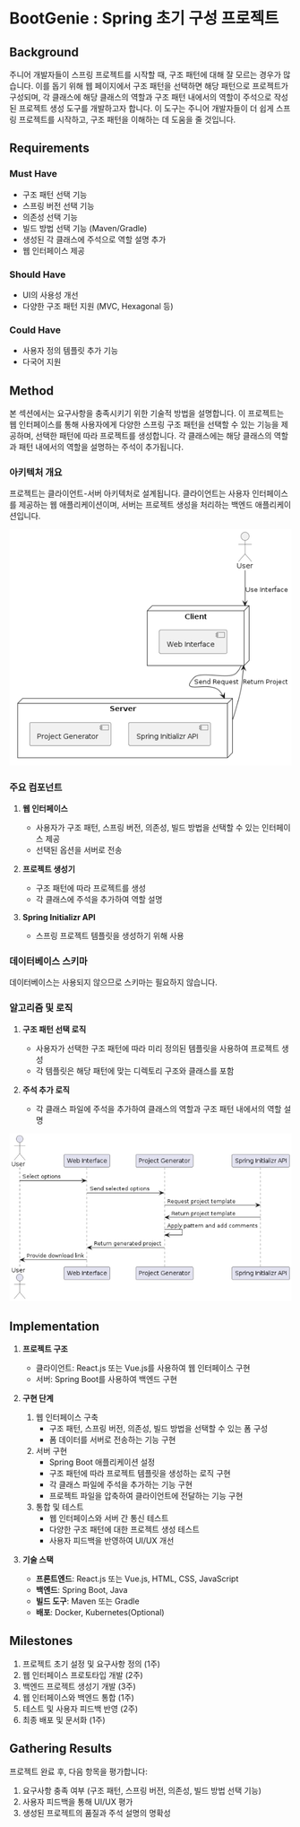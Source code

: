 # BootGenie : Spring 초기 구성 프로젝트

## Background

주니어 개발자들이 스프링 프로젝트를 시작할 때, 구조 패턴에 대해 잘 모르는 경우가 많습니다. 이를 돕기 위해 웹 페이지에서 구조 패턴을 선택하면 해당 패턴으로 프로젝트가 구성되며, 각 클래스에 해당 클래스의 역할과 구조 패턴 내에서의 역할이 주석으로 작성된 프로젝트 생성 도구를 개발하고자 합니다. 이 도구는 주니어 개발자들이 더 쉽게 스프링 프로젝트를 시작하고, 구조 패턴을 이해하는 데 도움을 줄 것입니다.

## Requirements

### Must Have
- 구조 패턴 선택 기능
- 스프링 버전 선택 기능
- 의존성 선택 기능
- 빌드 방법 선택 기능 (Maven/Gradle)
- 생성된 각 클래스에 주석으로 역할 설명 추가
- 웹 인터페이스 제공

### Should Have
- UI의 사용성 개선
- 다양한 구조 패턴 지원 (MVC, Hexagonal 등)

### Could Have
- 사용자 정의 템플릿 추가 기능
- 다국어 지원


## Method

본 섹션에서는 요구사항을 충족시키기 위한 기술적 방법을 설명합니다. 이 프로젝트는 웹 인터페이스를 통해 사용자에게 다양한 스프링 구조 패턴을 선택할 수 있는 기능을 제공하며, 선택한 패턴에 따라 프로젝트를 생성합니다. 각 클래스에는 해당 클래스의 역할과 패턴 내에서의 역할을 설명하는 주석이 추가됩니다.

### 아키텍처 개요

프로젝트는 클라이언트-서버 아키텍처로 설계됩니다. 클라이언트는 사용자 인터페이스를 제공하는 웹 애플리케이션이며, 서버는 프로젝트 생성을 처리하는 백엔드 애플리케이션입니다.

![architect.png](image%2Farchitect.png)

### 주요 컴포넌트

1. **웹 인터페이스**
    - 사용자가 구조 패턴, 스프링 버전, 의존성, 빌드 방법을 선택할 수 있는 인터페이스 제공
    - 선택된 옵션을 서버로 전송

2. **프로젝트 생성기**
    - 구조 패턴에 따라 프로젝트를 생성
    - 각 클래스에 주석을 추가하여 역할 설명

3. **Spring Initializr API**
    - 스프링 프로젝트 템플릿을 생성하기 위해 사용

### 데이터베이스 스키마

데이터베이스는 사용되지 않으므로 스키마는 필요하지 않습니다.

### 알고리즘 및 로직

1. **구조 패턴 선택 로직**
    - 사용자가 선택한 구조 패턴에 따라 미리 정의된 템플릿을 사용하여 프로젝트 생성
    - 각 템플릿은 해당 패턴에 맞는 디렉토리 구조와 클래스를 포함

2. **주석 추가 로직**
    - 각 클래스 파일에 주석을 추가하여 클래스의 역할과 구조 패턴 내에서의 역할 설명


![logic.png](image%2Flogic.png)

## Implementation

1. **프로젝트 구조**
    - 클라이언트: React.js 또는 Vue.js를 사용하여 웹 인터페이스 구현
    - 서버: Spring Boot를 사용하여 백엔드 구현

2. **구현 단계**
    1. 웹 인터페이스 구축
        - 구조 패턴, 스프링 버전, 의존성, 빌드 방법을 선택할 수 있는 폼 구성
        - 폼 데이터를 서버로 전송하는 기능 구현
    2. 서버 구현
        - Spring Boot 애플리케이션 설정
        - 구조 패턴에 따라 프로젝트 템플릿을 생성하는 로직 구현
        - 각 클래스 파일에 주석을 추가하는 기능 구현
        - 프로젝트 파일을 압축하여 클라이언트에 전달하는 기능 구현
    3. 통합 및 테스트
        - 웹 인터페이스와 서버 간 통신 테스트
        - 다양한 구조 패턴에 대한 프로젝트 생성 테스트
        - 사용자 피드백을 반영하여 UI/UX 개선

3. **기술 스택**
    - **프론트엔드**: React.js 또는 Vue.js, HTML, CSS, JavaScript
    - **백엔드**: Spring Boot, Java
    - **빌드 도구**: Maven 또는 Gradle
    - **배포**: Docker, Kubernetes(Optional)

## Milestones

1. 프로젝트 초기 설정 및 요구사항 정의 (1주)
2. 웹 인터페이스 프로토타입 개발 (2주)
3. 백엔드 프로젝트 생성기 개발 (3주)
4. 웹 인터페이스와 백엔드 통합 (1주)
5. 테스트 및 사용자 피드백 반영 (2주)
6. 최종 배포 및 문서화 (1주)

## Gathering Results

프로젝트 완료 후, 다음 항목을 평가합니다:
1. 요구사항 충족 여부 (구조 패턴, 스프링 버전, 의존성, 빌드 방법 선택 기능)
2. 사용자 피드백을 통해 UI/UX 평가
3. 생성된 프로젝트의 품질과 주석 설명의 명확성
